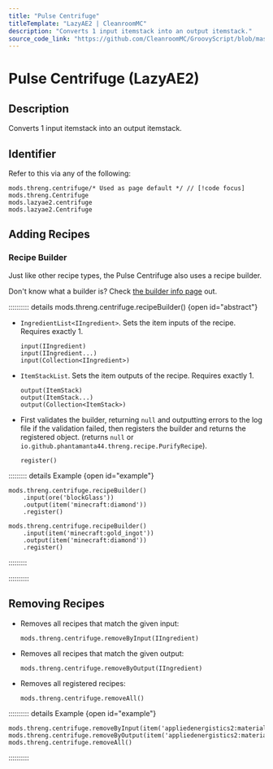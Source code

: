 ```yaml
---
title: "Pulse Centrifuge"
titleTemplate: "LazyAE2 | CleanroomMC"
description: "Converts 1 input itemstack into an output itemstack."
source_code_link: "https://github.com/CleanroomMC/GroovyScript/blob/master/src/main/java/com/cleanroommc/groovyscript/compat/mods/lazyae2/Centrifuge.java"
---
```


# Pulse Centrifuge (LazyAE2)

## Description

Converts 1 input itemstack into an output itemstack.

## Identifier

Refer to this via any of the following:

```groovy:no-line-numbers {1}
mods.threng.centrifuge/* Used as page default */ // [!code focus]
mods.threng.Centrifuge
mods.lazyae2.centrifuge
mods.lazyae2.Centrifuge
```


## Adding Recipes

### Recipe Builder

Just like other recipe types, the Pulse Centrifuge also uses a recipe builder.

Don't know what a builder is? Check [the builder info page](../../introduction/builder.md) out.

:::::::::: details mods.threng.centrifuge.recipeBuilder() {open id="abstract"}
- `IngredientList<IIngredient>`. Sets the item inputs of the recipe. Requires exactly 1.

    ```groovy:no-line-numbers
    input(IIngredient)
    input(IIngredient...)
    input(Collection<IIngredient>)
    ```

- `ItemStackList`. Sets the item outputs of the recipe. Requires exactly 1.

    ```groovy:no-line-numbers
    output(ItemStack)
    output(ItemStack...)
    output(Collection<ItemStack>)
    ```

- First validates the builder, returning `null` and outputting errors to the log file if the validation failed, then registers the builder and returns the registered object. (returns `null` or `io.github.phantamanta44.threng.recipe.PurifyRecipe`).

    ```groovy:no-line-numbers
    register()
    ```

::::::::: details Example {open id="example"}
```groovy:no-line-numbers
mods.threng.centrifuge.recipeBuilder()
    .input(ore('blockGlass'))
    .output(item('minecraft:diamond'))
    .register()

mods.threng.centrifuge.recipeBuilder()
    .input(item('minecraft:gold_ingot'))
    .output(item('minecraft:diamond'))
    .register()
```

:::::::::

::::::::::

## Removing Recipes

- Removes all recipes that match the given input:

    ```groovy:no-line-numbers
    mods.threng.centrifuge.removeByInput(IIngredient)
    ```

- Removes all recipes that match the given output:

    ```groovy:no-line-numbers
    mods.threng.centrifuge.removeByOutput(IIngredient)
    ```

- Removes all registered recipes:

    ```groovy:no-line-numbers
    mods.threng.centrifuge.removeAll()
    ```

:::::::::: details Example {open id="example"}
```groovy:no-line-numbers
mods.threng.centrifuge.removeByInput(item('appliedenergistics2:material'))
mods.threng.centrifuge.removeByOutput(item('appliedenergistics2:material:4'))
mods.threng.centrifuge.removeAll()
```

::::::::::
